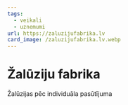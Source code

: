 ```yaml
---
tags:
  - veikali
  - uznemumi
url: https://zaluzijufabrika.lv
card_image: /zaluzijufabrika.lv.webp
---
```


# Žalūziju fabrika

Žalūzijas pēc individuāla pasūtījuma
